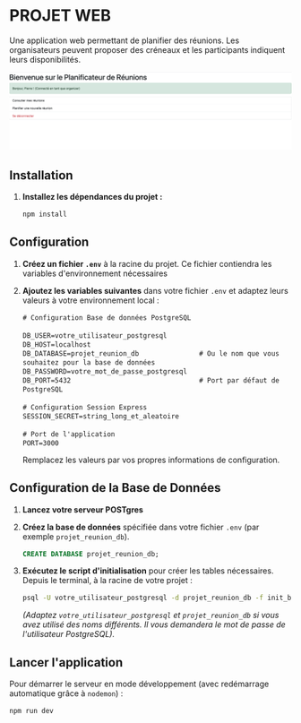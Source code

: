 # PROJET WEB

Une application web permettant de planifier des réunions. Les organisateurs peuvent proposer des créneaux et les participants indiquent leurs disponibilités.

![Texte alternatif pour l'image](/img/apercu.png)

## Installation


1.  **Installez les dépendances du projet :**
    ```bash
    npm install
    ```

## Configuration

1.  **Créez un fichier `.env`** à la racine du projet. Ce fichier contiendra les variables d'environnement nécessaires

2.  **Ajoutez les variables suivantes** dans votre fichier `.env` et adaptez leurs valeurs à votre environnement local :
    ```env
    # Configuration Base de données PostgreSQL

    DB_USER=votre_utilisateur_postgresql
    DB_HOST=localhost
    DB_DATABASE=projet_reunion_db               # Ou le nom que vous souhaitez pour la base de données
    DB_PASSWORD=votre_mot_de_passe_postgresql
    DB_PORT=5432                                # Port par défaut de PostgreSQL

    # Configuration Session Express
    SESSION_SECRET=string_long_et_aleatoire

    # Port de l'application
    PORT=3000
    ```
    Remplacez les valeurs par vos propres informations de configuration.

## Configuration de la Base de Données

1.  **Lancez votre serveur POSTgres**

2.  **Créez la base de données** spécifiée dans votre fichier `.env` (par exemple `projet_reunion_db`). 
    ```sql
    CREATE DATABASE projet_reunion_db;
    ```

3.  **Exécutez le script d'initialisation** pour créer les tables nécessaires. Depuis le terminal, à la racine de votre projet :
    ```bash
    psql -U votre_utilisateur_postgresql -d projet_reunion_db -f init_bd.sql
    ```
    *(Adaptez `votre_utilisateur_postgresql` et `projet_reunion_db` si vous avez utilisé des noms différents. Il vous demandera le mot de passe de l'utilisateur PostgreSQL).*


## Lancer l'application

Pour démarrer le serveur en mode développement (avec redémarrage automatique grâce à `nodemon`) :

```bash
npm run dev